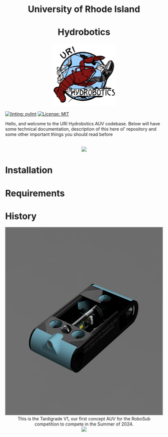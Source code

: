 <div align="center">
    <h1 align="center">University of Rhode Island</h1>
    <h1 align="center">Hydrobotics</h1>
</div>

<p align="center">
    <img src="img/hydro.jpg" width = 200 height = 200>
</p>

[![linting: pylint](https://img.shields.io/badge/linting-pylint-yellowgreen)](https://github.com/pylint-dev/pylint)
<a href="https://github.com/URI-Hydrobotics-Team/AUV/blob/main/LICENSE">
    <img alt="License: MIT" src="https://img.shields.io/badge/license-MIT-yellow.svg" target="_blank" />
</a>

<p>
    Hello, and welcome to the URI Hydrobotics AUV codebase. Below will have some technical documentation, description of this here ol' repository and some other important things you should read before 
</p>

<p align="center">
    <br>
    <a href="img/2024_sponsorsheet.pdf">
        <img src="https://img.shields.io/badge/Consider_Sponsoring_Us-8ac0e2?style=for-the-badge">
    </a>
</p>

# Installation

# Requirements

# History
<p align="center">
    <img src="img/tardigrade_render.png" width="600" height="600">
    <br>
    This is the Tardigrade V1, our first concept AUV for the RoboSub competition to compete in the Summer of 2024.
    <br>
    <a href="img/2024_tdr.pdf">
        <img src="https://img.shields.io/badge/Checkout_Our_Technical_Design_Report-8ac0e2?style=for-the-badge">
    </a>
</p>


[Sponsorship Button]: https://img.shields.io/badge/Consider_Sponsoring_Us-8ac0e2?style=for-the-badge
[TDR Button]: https://img.shields.io/badge/Checkout_Our_Technical_Design_Report-8ac0e2?style=for-the-badge
[TDR]: img/2024_tdr.pdf
[SponsorFile]: img/2024_sponsorsheet.pdf
[empty]: #

